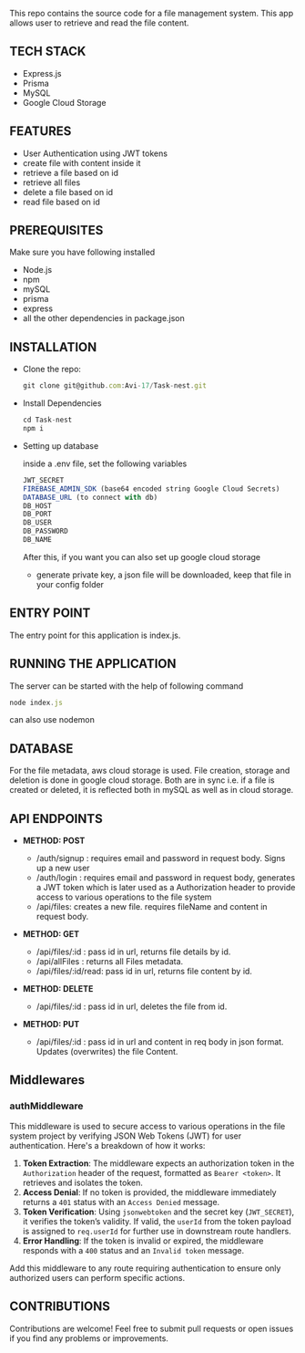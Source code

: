 This repo contains the source code for a file management system. This app allows user to retrieve and read the file content.

## TECH STACK

- Express.js
- Prisma
- MySQL
- Google Cloud Storage

## FEATURES

- User Authentication using JWT tokens
- create file with content inside it
- retrieve a file based on id
- retrieve all files
- delete a file based on id
- read file based on id

## PREREQUISITES

Make sure you have following installed

- Node.js
- npm
- mySQL
- prisma
- express
- all the other dependencies in package.json

## INSTALLATION

- Clone the repo:
    
    ```jsx
    git clone git@github.com:Avi-17/Task-nest.git
    ```
    

- Install Dependencies
    
    ```jsx
    cd Task-nest
    npm i
    ```
    

- Setting up database
    
    inside a .env file, set the following variables
    
    ```jsx
    JWT_SECRET
    FIREBASE_ADMIN_SDK (base64 encoded string Google Cloud Secrets)
    DATABASE_URL (to connect with db)
    DB_HOST
    DB_PORT
    DB_USER
    DB_PASSWORD
    DB_NAME
    ```
    
    After this, if you want you can also set up google cloud storage
    
    - generate private key, a json file will be downloaded, keep that file in your config folder

## ENTRY POINT

The entry point for this application is index.js.

## RUNNING THE APPLICATION

The server can be started with the help of following command

```jsx
node index.js
```

can also use nodemon

## DATABASE

For the file metadata, aws cloud storage is used. File creation, storage and deletion is done in google cloud storage. Both are in sync i.e. if a file is created or deleted, it is reflected both in mySQL as well as in cloud storage.

## API ENDPOINTS

- **METHOD: POST**
    - /auth/signup : requires email and password in request body. Signs up a new user
    - /auth/login : requires email and password in request body, generates a JWT token which is later used as a Authorization header to provide access to various operations to the file system
    - /api/files: creates a new file. requires fileName and content in request body.

- **METHOD: GET**
    - /api/files/:id : pass id in url, returns file details by id.
    - /api/allFiles : returns all Files metadata.
    - /api/files/:id/read: pass id in url, returns file content by id.

- **METHOD: DELETE**
    - /api/files/:id : pass id in url, deletes the file from id.

- **METHOD: PUT**
    - /api/files/:id : pass id in url and content in req body in json format. Updates (overwrites) the file Content.

## Middlewares

### authMiddleware

This middleware is used to secure access to various operations in the file system project by verifying JSON Web Tokens (JWT) for user authentication. Here's a breakdown of how it works:

1. **Token Extraction**: The middleware expects an authorization token in the `Authorization` header of the request, formatted as `Bearer <token>`. It retrieves and isolates the token.
2. **Access Denial**: If no token is provided, the middleware immediately returns a `401` status with an `Access Denied` message.
3. **Token Verification**: Using `jsonwebtoken` and the secret key (`JWT_SECRET`), it verifies the token’s validity. If valid, the `userId` from the token payload is assigned to `req.userId` for further use in downstream route handlers.
4. **Error Handling**: If the token is invalid or expired, the middleware responds with a `400` status and an `Invalid token` message.

Add this middleware to any route requiring authentication to ensure only authorized users can perform specific actions.

## CONTRIBUTIONS

Contributions are welcome! Feel free to submit pull requests or open issues if you find any problems or improvements.
